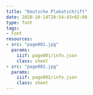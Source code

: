 ```yaml
---
title: "Deutsche Plakatschrift"
date: 2020-10-14T20:54:43+02:00
type: font
tags:
- Font
resources:
- src: "page001.jpg"
  params:
    iiif: page001/info.json
    class: sheet
- src: "page002.jpg"
  params:
    iiif: page002/info.json
    class: sheet
---
```

